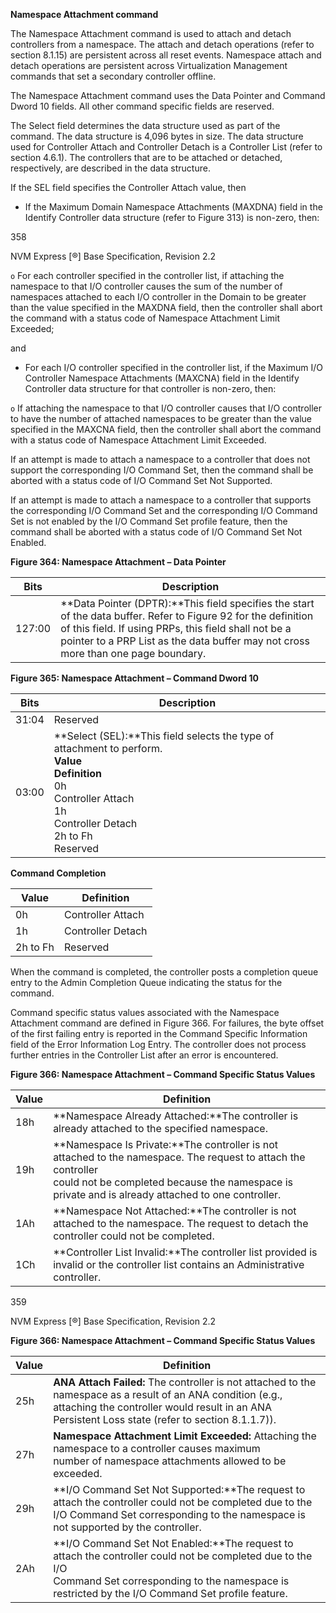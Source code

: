 ﻿**Namespace Attachment command**


The Namespace Attachment command is used to attach and detach controllers from a namespace. The
attach and detach operations (refer to section 8.1.15) are persistent across all reset events. Namespace
attach and detach operations are persistent across Virtualization Management commands that set a
secondary controller offline.


The Namespace Attachment command uses the Data Pointer and Command Dword 10 fields. All other
command specific fields are reserved.


The Select field determines the data structure used as part of the command. The data structure is 4,096
bytes in size. The data structure used for Controller Attach and Controller Detach is a Controller List (refer
to section 4.6.1). The controllers that are to be attached or detached, respectively, are described in the data
structure.


If the SEL field specifies the Controller Attach value, then


   - If the Maximum Domain Namespace Attachments (MAXDNA) field in the Identify Controller data
structure (refer to Figure 313) is non-zero, then:


358


NVM Express [®] Base Specification, Revision 2.2


`o` For each controller specified in the controller list, if attaching the namespace to that I/O
controller causes the sum of the number of namespaces attached to each I/O controller in
the Domain to be greater than the value specified in the MAXDNA field, then the controller
shall abort the command with a status code of Namespace Attachment Limit Exceeded;


and


   - For each I/O controller specified in the controller list, if the Maximum I/O Controller Namespace
Attachments (MAXCNA) field in the Identify Controller data structure for that controller is non-zero,
then:


`o` If attaching the namespace to that I/O controller causes that I/O controller to have the
number of attached namespaces to be greater than the value specified in the MAXCNA
field, then the controller shall abort the command with a status code of Namespace
Attachment Limit Exceeded.


If an attempt is made to attach a namespace to a controller that does not support the corresponding I/O
Command Set, then the command shall be aborted with a status code of I/O Command Set Not Supported.


If an attempt is made to attach a namespace to a controller that supports the corresponding I/O Command
Set and the corresponding I/O Command Set is not enabled by the I/O Command Set profile feature, then
the command shall be aborted with a status code of I/O Command Set Not Enabled.


**Figure 364: Namespace Attachment – Data Pointer**





|Bits|Description|
|---|---|
|127:00|**Data Pointer (DPTR):**This field specifies the start of the data buffer. Refer to Figure 92 for the definition<br>of this field. If using PRPs, this field shall not be a pointer to a PRP List as the data buffer may not cross<br>more than one page boundary.|


**Figure 365: Namespace Attachment – Command Dword 10**





|Bits|Description|
|---|---|
|31:04|Reserved|
|03:00|**Select (SEL):**This field selects the type of attachment to perform.<br>**Value**<br>**Definition**<br>0h<br>Controller Attach<br>1h<br>Controller Detach<br>2h to Fh<br>Reserved|


**Command Completion**




|Value|Definition|
|---|---|
|0h|Controller Attach|
|1h|Controller Detach|
|2h to Fh|Reserved|



When the command is completed, the controller posts a completion queue entry to the Admin Completion
Queue indicating the status for the command.


Command specific status values associated with the Namespace Attachment command are defined in
Figure 366. For failures, the byte offset of the first failing entry is reported in the Command Specific
Information field of the Error Information Log Entry. The controller does not process further entries in the
Controller List after an error is encountered.


**Figure 366: Namespace Attachment – Command Specific Status Values**

|Value|Definition|
|---|---|
|18h|**Namespace Already Attached:**The controller is already attached to the specified namespace.|
|19h|**Namespace Is Private:**The controller is not attached to the namespace. The request to attach the controller<br>could not be completed because the namespace is private and is already attached to one controller.|
|1Ah|**Namespace Not Attached:**The controller is not attached to the namespace. The request to detach the<br>controller could not be completed.|
|1Ch|**Controller List Invalid:**The controller list provided is invalid or the controller list contains an Administrative<br>controller.|



359


NVM Express [®] Base Specification, Revision 2.2


**Figure 366: Namespace Attachment – Command Specific Status Values**

|Value|Definition|
|---|---|
|25h|**ANA Attach Failed:** The controller is not attached to the namespace as a result of an ANA condition (e.g.,<br>attaching the controller would result in an ANA Persistent Loss state (refer to section 8.1.1.7)).|
|27h|**Namespace Attachment Limit Exceeded:** Attaching the namespace to a controller causes maximum<br>number of namespace attachments allowed to be exceeded.|
|29h|**I/O Command Set Not Supported:**The request to attach the controller could not be completed due to the<br>I/O Command Set corresponding to the namespace is not supported by the controller.|
|2Ah|**I/O Command Set Not Enabled:**The request to attach the controller could not be completed due to the I/O<br>Command Set corresponding to the namespace is restricted by the I/O Command Set profile feature.|
